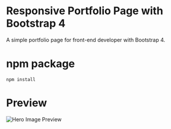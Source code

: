 # Responsive Portfolio Page with Bootstrap 4
A simple portfolio page for front-end developer with Bootstrap 4.

# npm package
```
npm install
```
# Preview
![Hero Image Preview](https://photos.google.com/search/_tra_/photo/AF1QipMUO35qATqQaM1OeAEcj_Ftc7EMqhDw5T2v0f1u)
